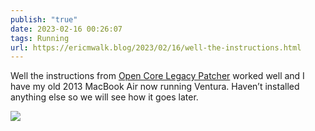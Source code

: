 ```yaml
---
publish: "true"
date: 2023-02-16 00:26:07
tags: Running
url: https://ericmwalk.blog/2023/02/16/well-the-instructions.html
---
```


Well the instructions from [Open Core Legacy Patcher](https://dortania.github.io/OpenCore-Legacy-Patcher/) worked well and I have my old 2013 MacBook Air now running Ventura. Haven’t installed anything else so we will see how it goes later.



![](https://ericmwalk.blog/uploads/2023/4a5c3c6acf.jpg)